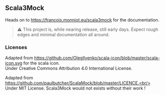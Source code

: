 ## Scala3Mock

Heads on to https://francois.monniot.eu/scala3mock for the documentation.

> :warning: This project is, while nearing release, still early days. Expect rough edges and
> minimal documentation all around.

### Licenses

Adapted from
https://github.com/OlegIlyenko/scala-icon/blob/master/scala-icon.svg for the scala icon.<br/>
Under Creative Commons Attribution 4.0 International License.

Adapted from https://github.com/paulbutcher/ScalaMock/blob/master/LICENCE.<br/>
Under MIT License. Scala3Mock would not exists without their work !
